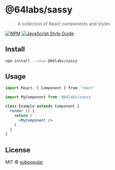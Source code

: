 # @64labs/sassy

> A collection of React components and styles

[![NPM](https://img.shields.io/npm/v/@64labs/sassy.svg)](https://www.npmjs.com/package/@64labs/sassy) [![JavaScript Style Guide](https://img.shields.io/badge/code_style-standard-brightgreen.svg)](https://standardjs.com)

## Install

```bash
npm install --save @64labs/sassy
```

## Usage

```jsx
import React, { Component } from 'react'

import MyComponent from '@64labs/sassy'

class Example extends Component {
  render () {
    return (
      <MyComponent />
    )
  }
}
```

## License

MIT © [subpopular](https://github.com/subpopular)
